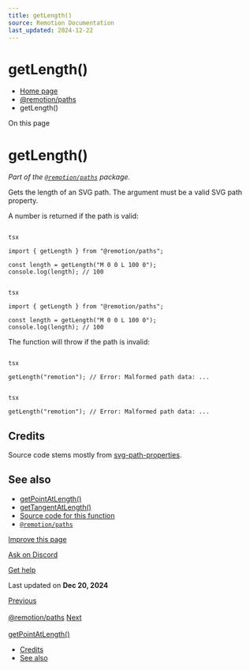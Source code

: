 ```yaml
---
title: getLength()
source: Remotion Documentation
last_updated: 2024-12-22
---
```


# getLength()

- [Home page](/)
- [@remotion/paths](/docs/paths/)
- getLength()

On this page

# getLength()

_Part of the [`@remotion/paths`](/docs/paths) package._

Gets the length of an SVG path. The argument must be a valid SVG path property.

A number is returned if the path is valid:

```

tsx

import { getLength } from "@remotion/paths";

const length = getLength("M 0 0 L 100 0");
console.log(length); // 100
```

```

tsx

import { getLength } from "@remotion/paths";

const length = getLength("M 0 0 L 100 0");
console.log(length); // 100
```

The function will throw if the path is invalid:

```

tsx

getLength("remotion"); // Error: Malformed path data: ...
```

```

tsx

getLength("remotion"); // Error: Malformed path data: ...
```

## Credits [​](\#credits "Direct link to Credits")

Source code stems mostly from [svg-path-properties](https://www.npmjs.com/package/svg-path-properties).

## See also [​](\#see-also "Direct link to See also")

- [getPointAtLength()](/docs/paths/get-point-at-length)
- [getTangentAtLength()](/docs/paths/get-point-at-length)
- [Source code for this function](https://github.com/remotion-dev/remotion/blob/main/packages/paths/src/get-length.ts)
- [`@remotion/paths`](/docs/paths)

[Improve this page](https://github.com/remotion-dev/remotion/edit/main/packages/docs/docs/paths/get-length.mdx)

[Ask on Discord](https://remotion.dev/discord)

[Get help](/docs/get-help)

Last updated on **Dec 20, 2024**

[Previous\
\
@remotion/paths](/docs/paths/) [Next\
\
getPointAtLength()](/docs/paths/get-point-at-length)

- [Credits](#credits)
- [See also](#see-also)
